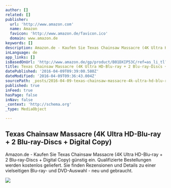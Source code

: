 ```yaml
---
author: []
related: []
publisher:
  url: 'http://www.amazon.com'
  name: Amazon
  favicon: 'http://www.amazon.de/favicon.ico'
  domain: www.amazon.de
keywords: []
description: Amazon.de - Kaufen Sie Texas Chainsaw Massacre (4K Ultra HD-Blu-ray + 2 Blu-ray-Discs + Digital Copy) günstig ein. Qualifizierte Bestellungen werden kostenlos geliefert. Sie finden Rezensionen und Details zu einer vielseitigen Blu-ray- und DVD-Auswahl - neu und gebraucht.
inLanguage: de
app_links: []
isBasedOnUrl: 'http://www.amazon.de/gp/product/B01DXIP53C/ref=as_li_tl?ie=UTF8&camp=1638&creative=19454&creativeASIN=B01DXIP53C&linkCode=as2&tag=uhd-4k-21'
title: Texas Chainsaw Massacre (4K Ultra HD-Blu-ray + 2 Blu-ray-Discs + Digital Copy)
datePublished: '2016-04-09T09:39:00.580Z'
dateModified: '2016-04-09T09:36:43.004Z'
sourcePath: _posts/2016-04-09-texas-chainsaw-massacre-4k-ultra-hd-blu-ray-2-blu-ray-dis.md
published: true
inFeed: true
hasPage: false
inNav: false
_context: 'http://schema.org'
_type: MediaObject

---
```

<article style=""><h1>Texas Chainsaw Massacre (4K Ultra HD-Blu-ray + 2 Blu-ray-Discs + Digital Copy)</h1><p>Amazon.de - Kaufen Sie Texas Chainsaw Massacre (4K Ultra HD-Blu-ray + 2 Blu-ray-Discs + Digital Copy) günstig ein. Qualifizierte Bestellungen werden kostenlos geliefert. Sie finden Rezensionen und Details zu einer vielseitigen Blu-ray- und DVD-Auswahl - neu und gebraucht.</p><img src="http://ecx.images-amazon.com/images/I/61AFRoGmGxL.jpg" /></article>